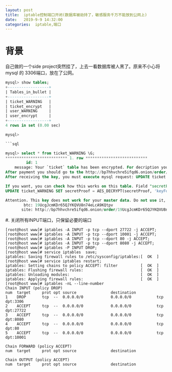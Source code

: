 ```yaml
---
layout: post
title:  iptable控制端口开闭(数据库被劫持了，敏感服务千万不能放到公网上)
date:   2019-9-9 14:32:00
categories:  iptable,端口
---
```

# 背景
自己做的一个side project突然挂了，上去一看数据库被人黑了。原来不小心将mysql 的 3306端口，放在了公网。

```sql
mysql> show tables;
+------------------+
| Tables_in_bullet |
+------------------+
| ticket_WARNING   |
| ticket_encrypt   |
| user_WARNING     |
| user_encrypt     |
+------------------+
4 rows in set (0.00 sec)

mysql> 

```sql

mysql> select * from ticket_WARNING \G;
*************************** 1. row ***************************
         id: 1
    message: Your `ticket` table has been encrypted. For decription you need to pay 0.060000 bitcoin to the address 19UcgJcmKDr65QJYKQVU8n74eLcA9KQtpv
After payment you should go to the http://bp7hhvchre5ifqd6.onion/order/19UcgJcmKDr65QJYKQVU8n74eLcA9KQtpv using tor client and get your unique secret key.
After receiving the key, you must execute mysql request: UPDATE ticket SET field = AES_DECRYPT(field, 'YOUR-SECRET-KEY');

If you want, you can check how this works on this table. Field "secretProof" is encrypted with a simple key, execute the request:
UPDATE ticket_WARNING SET secretProof = AES_DECRYPT(secretProof, 'keyForProof');

Attention. This key does not work for your master data. Do not use it, otherwise you may permanently damage the data. To get the key you need, contact us.Field `tableStruct` contains the original names and type of your table. The key for decoding is the same as key for prof: keyForProof
        btc: 19UcgJcmKDr65QJYKQVU8n74eLcA9KQtpv
       site: http://bp7hhvchre5ifqd6.onion/order/19UcgJcmKDr65QJYKQVU8n74eLcA9KQtpv

```


#. 关闭所有INPUT端口，只保留必要的端口
```shell
[root@host www]# iptables -A INPUT -p tcp --dport 27722 -j ACCEPT;
[root@host www]# iptables -A INPUT -p tcp --dport 10001 -j ACCEPT;
[root@host www]# iptables -A INPUT -p tcp --dport 80 -j ACCEPT;
[root@host www]# iptables -A INPUT -p tcp --dport 8080 -j ACCEPT;
[root@host www]# iptables -P INPUT DROP;
[root@host www]# service iptables  save;
iptables: Saving firewall rules to /etc/sysconfig/iptables:[  OK  ]
[root@host www]# service iptables restart;
iptables: Setting chains to policy ACCEPT: filter          [  OK  ]
iptables: Flushing firewall rules:                         [  OK  ]
iptables: Unloading modules:                               [  OK  ]
iptables: Applying firewall rules:                         [  OK  ]
[root@host www]# iptables -nL --line-number
Chain INPUT (policy DROP)
num  target     prot opt source               destination         
1    DROP       tcp  --  0.0.0.0/0            0.0.0.0/0           tcp dpt:3306 
2    ACCEPT     tcp  --  0.0.0.0/0            0.0.0.0/0           tcp dpt:27722 
3    ACCEPT     tcp  --  0.0.0.0/0            0.0.0.0/0           tcp dpt:8080 
4    ACCEPT     tcp  --  0.0.0.0/0            0.0.0.0/0           tcp dpt:80 
5    ACCEPT     tcp  --  0.0.0.0/0            0.0.0.0/0           tcp dpt:10001 

Chain FORWARD (policy ACCEPT)
num  target     prot opt source               destination         

Chain OUTPUT (policy ACCEPT)
num  target     prot opt source               destination         
```

